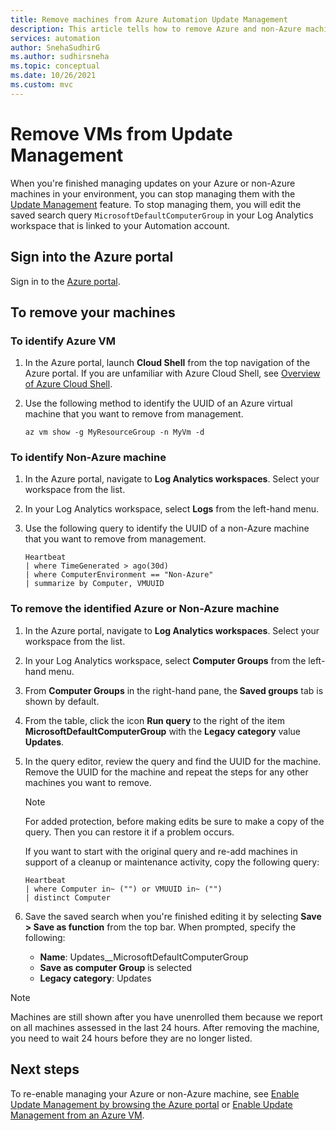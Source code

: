 ```yaml
---
title: Remove machines from Azure Automation Update Management
description: This article tells how to remove Azure and non-Azure machines managed with Update Management.
services: automation
author: SnehaSudhirG
ms.author: sudhirsneha
ms.topic: conceptual
ms.date: 10/26/2021
ms.custom: mvc
---
```

# Remove VMs from Update Management

When you're finished managing updates on your Azure or non-Azure machines in your environment, you can stop managing them with the [Update Management](overview.md) feature. To stop managing them, you will edit the saved search query `MicrosoftDefaultComputerGroup` in your Log Analytics workspace that is linked to your Automation account.

## Sign into the Azure portal

Sign in to the [Azure portal](https://portal.azure.com).

## To remove your machines

### To identify Azure VM

1. In the Azure portal, launch **Cloud Shell** from the top navigation of the Azure portal. If you are unfamiliar with Azure Cloud Shell, see [Overview of Azure Cloud Shell](../../cloud-shell/overview.md).

2. Use the following method to identify the UUID of an Azure virtual machine that you want to remove from management.

   ```azurecli
   az vm show -g MyResourceGroup -n MyVm -d
   ```

### To identify Non-Azure machine

1. In the Azure portal, navigate to **Log Analytics workspaces**. Select your workspace from the list.

2. In your Log Analytics workspace, select **Logs** from the left-hand menu.

3. Use the following query to identify the UUID of a non-Azure machine that you want to remove from management.

   ```kusto
   Heartbeat
   | where TimeGenerated > ago(30d)
   | where ComputerEnvironment == "Non-Azure"
   | summarize by Computer, VMUUID
   ```

### To remove the identified Azure or Non-Azure machine

1. In the Azure portal, navigate to **Log Analytics workspaces**. Select your workspace from the list.

2. In your Log Analytics workspace, select **Computer Groups** from the left-hand menu.

3. From **Computer Groups** in the right-hand pane, the **Saved groups** tab is shown by default.

4. From the table, click the icon **Run query** to the right of the item **MicrosoftDefaultComputerGroup** with the **Legacy category** value **Updates**.

5. In the query editor, review the query and find the UUID for the machine. Remove the UUID for the machine and repeat the steps for any other machines you want to remove.

   > [!NOTE]
   > For added protection, before making edits be sure to make a copy of the query. Then you can restore it if a problem occurs.

   If you want to start with the original query and re-add machines in support of a cleanup or maintenance activity, copy the following query:

   ```kusto
   Heartbeat
   | where Computer in~ ("") or VMUUID in~ ("")
   | distinct Computer
   ```

6. Save the saved search when you're finished editing it by selecting **Save > Save as function** from the top bar. When prompted, specify the following:

    * **Name**: Updates__MicrosoftDefaultComputerGroup
    * **Save as computer Group** is selected
    * **Legacy category**: Updates

> [!NOTE]
> Machines are still shown after you have unenrolled them because we report on all machines assessed in the last 24 hours. After removing the machine, you need to wait 24 hours before they are no longer listed.

## Next steps

To re-enable managing your Azure or non-Azure machine, see [Enable Update Management by browsing the Azure portal](enable-from-portal.md) or [Enable Update Management from an Azure VM](enable-from-vm.md).
